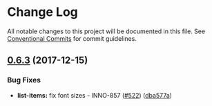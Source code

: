 # Change Log

All notable changes to this project will be documented in this file.
See [Conventional Commits](https://conventionalcommits.org) for commit guidelines.

<a name="0.6.3"></a>

## [0.6.3](https://github.com/ec-europa/europa-component-library/compare/@ec-europa/ecl-splash-pages@0.6.2...@ec-europa/ecl-splash-pages@0.6.3) (2017-12-15)

### Bug Fixes

* **list-items:** fix font sizes - INNO-857 ([#522](https://github.com/ec-europa/europa-component-library/issues/522)) ([dba577a](https://github.com/ec-europa/europa-component-library/commit/dba577a))
